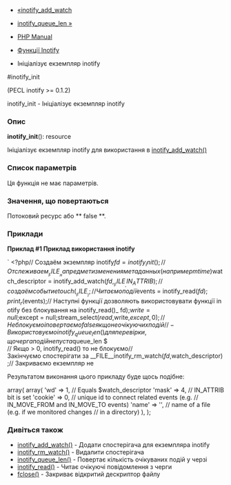 - [«inotify_add_watch](function.inotify-add-watch.md)
- [inotify_queue_len »](function.inotify-queue-len.md)

- [PHP Manual](index.md)
- [Функції Inotify](ref.inotify.md)
- Ініціалізує екземпляр inotify

#inotify_init

(PECL inotify \>= 0.1.2)

inotify_init - Ініціалізує екземпляр inotify

### Опис

**inotify_init**(): resource

Ініціалізує екземпляр inotify для використання в
[inotify_add_watch()](function.inotify-add-watch.md)

### Список параметрів

Ця функція не має параметрів.

### Значення, що повертаються

Потоковий ресурс або ** false **.

### Приклади

**Приклад #1 Приклад використання inotify**

` <?php// Создаём экземпляр inotify$fd = inotify_init();// Отслеживаем __FILE__ на предмет изменения метаданных (например mtime)$watch_descriptor = inotify_add_watch($fd, __FILE__, IN_ATTRIB);// создаём событиеtouch(__FILE__);/ / Читаємо події$events = inotify_read($fd);print_r($events);// Наступні функції дозволяють використовувати функції inotify без блокування на inotify_read()_ fd);$write = null;$except = null;stream_select($read,$write,$except,0); // Не блокуємо і повертаємо false якщо не очікуючих подій// - Використовуємо inotify_queue_len() для перевірки, що черга подій не пуста$queue_len $ // Якщо > 0, inotify_read() то не блокуємо//Закінчуємо спостерігати за __FILE__inotify_rm_watch($fd, $watch_descriptor);// Закриваємо екземпляр не    

Результатом виконання цього прикладу буде щось подібне:

array(
array(
'wd' => 1, // Equals $watch_descriptor
'mask' => 4, // IN_ATTRIB bit is set
'cookie' => 0, // unique id to connect related events (e.g.
// IN_MOVE_FROM and IN_MOVE_TO events)
'name' => '', // name of a file (e.g. if we monitored changes
// in a directory)
),
);

### Дивіться також

- [inotify_add_watch()](function.inotify-add-watch.md) - Додати
спостерігача для екземпляра inotify
- [inotify_rm_watch()](function.inotify-rm-watch.md) - Видалити
спостерігача
- [inotify_queue_len()](function.inotify-queue-len.md) - Повертає
кількість очікуваних подій у черзі
- [inotify_read()](function.inotify-read.md) - Читає очікуючі
повідомлення з черги
- [fclose()](function.fclose.md) - Закриває відкритий дескриптор
файлу
